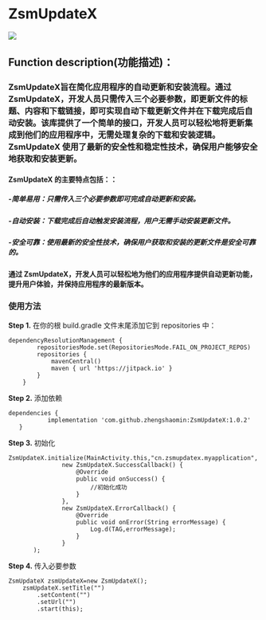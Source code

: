# ZsmUpdateX

[![](https://jitpack.io/v/zhengshaomin/ZsmUpdateX.svg)](https://jitpack.io/#zhengshaomin/ZsmUpdateX)

## Function description(功能描述)：

### ZsmUpdateX旨在简化应用程序的自动更新和安装流程。通过 ZsmUpdateX，开发人员只需传入三个必要参数，即更新文件的标题、内容和下载链接，即可实现自动下载更新文件并在下载完成后自动安装。该库提供了一个简单的接口，开发人员可以轻松地将更新集成到他们的应用程序中，无需处理复杂的下载和安装逻辑。ZsmUpdateX 使用了最新的安全性和稳定性技术，确保用户能够安全地获取和安装更新。

#### ZsmUpdateX 的主要特点包括：： 

##### -简单易用：只需传入三个必要参数即可完成自动更新和安装。

##### -自动安装：下载完成后自动触发安装流程，用户无需手动安装更新文件。

##### -安全可靠：使用最新的安全性技术，确保用户获取和安装的更新文件是安全可靠的。

#### 通过 ZsmUpdateX，开发人员可以轻松地为他们的应用程序提供自动更新功能，提升用户体验，并保持应用程序的最新版本。

### 使用方法

__Step 1.__ 在你的根 build.gradle 文件末尾添加它到 repositories 中：

```
dependencyResolutionManagement {
		repositoriesMode.set(RepositoriesMode.FAIL_ON_PROJECT_REPOS)
		repositories {
			mavenCentral()
			maven { url 'https://jitpack.io' }
		}
	}
```

__Step 2.__ 添加依赖

 ```
dependencies {
	        implementation 'com.github.zhengshaomin:ZsmUpdateX:1.0.2'
	}
```

__Step 3.__ 初始化

 ```
ZsmUpdateX.initialize(MainActivity.this,"cn.zsmupdatex.myapplication",
                new ZsmUpdateX.SuccessCallback() {
                    @Override
                    public void onSuccess() {
                        //初始化成功
                    }
                },
                new ZsmUpdateX.ErrorCallback() {
                    @Override
                    public void onError(String errorMessage) {
                        Log.d(TAG,errorMessage);
                    }
                }
        );
```

__Step 4.__ 传入必要参数

```
ZsmUpdateX zsmUpdateX=new ZsmUpdateX();
	zsmUpdateX.setTitle("")
		.setContent("")
		.setUrl("")
		.start(this);
```

